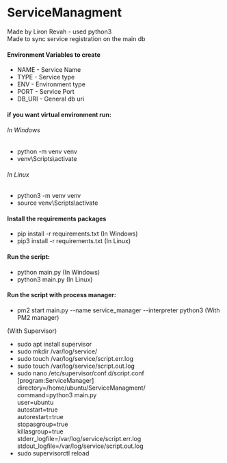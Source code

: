 # ServiceManagment‏
Made by Liron Revah - used python3  
Made to sync service registration on the main db

#### Environment Variables to create
- NAME - Service Name
- TYPE - Service type
- ENV - Environment type
- PORT - Service Port
- DB_URI - General db uri


#### if you want virtual environment run:
###### In Windows
- python -m venv venv
- venv\Scripts\activate
###### In Linux
- python3 -m venv venv
- source venv\Scripts\activate

#### Install the requirements packages
- pip install -r requirements.txt (In Windows)
- pip3 install -r requirements.txt (In Linux)

#### Run the script:
- python main.py (In Windows)
- python3 main.py (In Linux)

#### Run the script with process manager:
- pm2 start main.py --name service_manager --interpreter python3  (With PM2 manager)

(With Supervisor)
- sudo apt install supervisor
- sudo mkdir /var/log/service/
- sudo touch /var/log/service/script.err.log
- sudo touch /var/log/service/script.out.log
- sudo nano /etc/supervisor/conf.d/script.conf  
	[program:ServiceManager]  
	directory=/home/ubuntu/ServiceManagment/  
	command=python3 main.py  
	user=ubuntu  
	autostart=true  
	autorestart=true  
	stopasgroup=true  
	killasgroup=true  
	stderr_logfile=/var/log/service/script.err.log  
	stdout_logfile=/var/log/service/script.out.log  
- sudo supervisorctl reload
